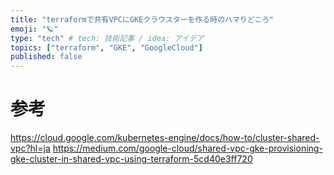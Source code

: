 ```yaml
---
title: "terraformで共有VPCにGKEクラウスターを作る時のハマりどころ"
emoji: "🪐"
type: "tech" # tech: 技術記事 / idea: アイデア
topics: ["terraform", "GKE", "GoogleCloud"]
published: false
---
```



# 参考
https://cloud.google.com/kubernetes-engine/docs/how-to/cluster-shared-vpc?hl=ja
https://medium.com/google-cloud/shared-vpc-gke-provisioning-gke-cluster-in-shared-vpc-using-terraform-5cd40e3ff720
